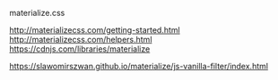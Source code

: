 materialize.css

http://materializecss.com/getting-started.html
http://materializecss.com/helpers.html
https://cdnjs.com/libraries/materialize

https://slawomirszwan.github.io/materialize/js-vanilla-filter/index.html
